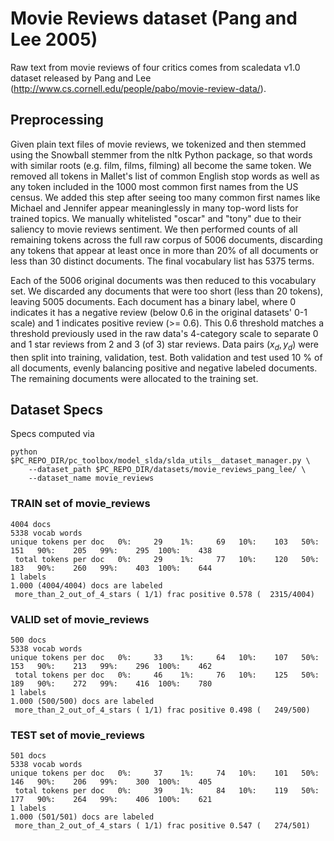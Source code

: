 # Movie Reviews dataset (Pang and Lee 2005)

Raw text from movie reviews of four critics comes from scaledata v1.0 dataset released by Pang and Lee (http://www.cs.cornell.edu/people/pabo/movie-review-data/).

## Preprocessing

Given plain text files of movie reviews, we tokenized and then stemmed using the Snowball stemmer from the nltk Python package, so that words with similar roots (e.g. film, films, filming) all become the same token. We removed all tokens in Mallet's list of common English stop words as well as any token included in the 1000 most common first names from the US census. We added this step after seeing too many common first names like Michael and Jennifer appear meaninglessly in many top-word lists for trained topics. We manually whitelisted "oscar" and "tony" due to their saliency to movie reviews sentiment. We then performed counts of all remaining tokens across the full raw corpus of 5006 documents, discarding any tokens that appear at least once in more than 20\% of all documents or less than 30 distinct documents. The final vocabulary list has 5375 terms.

Each of the 5006 original documents was then reduced to this vocabulary set. We discarded any documents that were too short (less than 20 tokens), leaving 5005 documents. Each document has a binary label, where 0 indicates it has a negative review (below 0.6 in the original datasets' 0-1 scale) and 1 indicates positive review (>= 0.6). This 0.6 threshold matches a threshold previously used in the raw data's 4-category scale to separate 0 and 1 star reviews from 2 and 3 (of 3) star reviews. Data pairs ($x_d, y_d$) were then split into training, validation, test. Both validation and test used 10 \% of all documents, evenly balancing positive and negative labeled documents. The remaining documents were allocated to the training set.


## Dataset Specs

Specs computed via
```
python $PC_REPO_DIR/pc_toolbox/model_slda/slda_utils__dataset_manager.py \
    --dataset_path $PC_REPO_DIR/datasets/movie_reviews_pang_lee/ \
    --dataset_name movie_reviews
```

### TRAIN set of movie_reviews

```
4004 docs
5338 vocab words
unique tokens per doc   0%:     29    1%:     69   10%:    103   50%:    151   90%:    205   99%:    295  100%:    438
 total tokens per doc   0%:     29    1%:     77   10%:    120   50%:    183   90%:    260   99%:    403  100%:    644
1 labels
1.000 (4004/4004) docs are labeled
 more_than_2_out_of_4_stars ( 1/1) frac positive 0.578 (  2315/4004)
```

### VALID set of movie_reviews
```
500 docs
5338 vocab words
unique tokens per doc   0%:     33    1%:     64   10%:    107   50%:    153   90%:    213   99%:    296  100%:    462
 total tokens per doc   0%:     46    1%:     76   10%:    125   50%:    189   90%:    272   99%:    416  100%:    780
1 labels
1.000 (500/500) docs are labeled
 more_than_2_out_of_4_stars ( 1/1) frac positive 0.498 (   249/500)
```

### TEST set of movie_reviews
```
501 docs
5338 vocab words
unique tokens per doc   0%:     37    1%:     74   10%:    101   50%:    146   90%:    206   99%:    300  100%:    405
 total tokens per doc   0%:     39    1%:     84   10%:    119   50%:    177   90%:    264   99%:    406  100%:    621
1 labels
1.000 (501/501) docs are labeled
 more_than_2_out_of_4_stars ( 1/1) frac positive 0.547 (   274/501)
```
